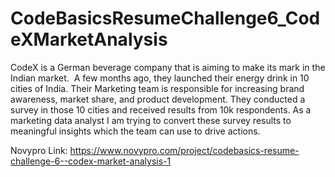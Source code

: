 # CodeBasicsResumeChallenge6_CodeXMarketAnalysis
CodeX is a German beverage company that is aiming to make its mark in the Indian market. ﻿
A few months ago, they launched their energy drink in 10 cities of India.
Their Marketing team is responsible for increasing brand awareness, market share, and product development. 
They conducted a survey in those 10 cities and received results from 10k respondents. 
As a marketing data analyst I am trying to convert these survey results to meaningful insights which the team can use to drive actions.

Novypro Link: https://www.novypro.com/project/codebasics-resume-challenge-6--codex-market-analysis-1
